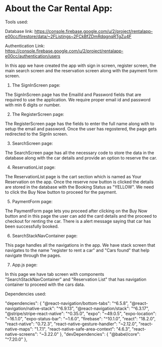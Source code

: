 # About the Car Rental App:

Tools used:

Database link:
https://console.firebase.google.com/u/2/project/rentalapp-e00cc/firestore/data/~2FListings~2FCkBfZDmRdqgnqRTgZu4F

Authentication Link:
https://console.firebase.google.com/u/2/project/rentalapp-e00cc/authentication/users


In this app we have created the app with sign in screen, register screen, the main search screen and the reservation screen along with the payment form screen.

1. The SignInScreen page:

The SignInScreen page has the EmailId and Password fields that are required to use the application. We require proper email id and password with min 6 digits or number.

2. The RegisterScreen page:

The RegisterScreen page has the fields to enter the full name along with to setup the email and password. Once the user has regostered, the page gets redirected to the SignIn screen.

3. SearchScreen page:

The SearchScreen page has all the necessary code to store the data in the database along with the car details and provide an option to reserve the car.

4. ReservationList page:

The ReservationList page is the cart section which is named as Your Reservation on the app. Once the reserve now button is clicked the details are stored in the database with the Booking Status as "YELLOW". We need to click the Buy Now button to proceed for the payment.

5. PaymentForm page:

The PaymentForm page lets you proceed after clicking on the Buy Now button and in this page the user can add the card details and the proceed to checkout for renting the car. There is a alert message saying that car has been successfully booked.

6. SearchStackNavContainer page:

This page handles all the navigations in the app. We have stack screen that navigates to the name "register to rent a car" and "Cars found" that help navigate through the pages.

7. App.js page:

In this page we have tab screen with components "SearchStackNavContainer" and "Reservation List" that has navigation container to proceed with the cars data.

Dependencies used:

"dependencies": {
    "@react-navigation/bottom-tabs": "^6.5.8",
    "@react-navigation/native-stack": "^6.9.13",
    "@react-navigation/stack": "^6.3.17",
    "@stripe/stripe-react-native": "^0.35.0",
    "expo": "~49.0.5",
    "expo-location": "~16.1.0",
    "expo-status-bar": "~1.6.0",
    "firebase": "^10.1.0",
    "react": "18.2.0",
    "react-native": "0.72.3",
    "react-native-gesture-handler": "~2.12.0",
    "react-native-maps": "1.7.1",
    "react-native-safe-area-context": "4.6.3",
    "react-native-screens": "~3.22.0"
  },
  "devDependencies": {
    "@babel/core": "^7.20.0"
  },

